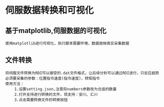 # 伺服数据转换和可视化
## 基于matplotlib,伺服数据的可视化
    使用matplotlib进行可视化，执行脚本需要环境，数据放映真实采集数据
## 文件转换
    将伺服文件转换为RDI可以接受的.dat文件格式，让后续分析可以通过RDI进行，只反应趋势
    必须要采集的参数：位置指令速度(指令速度)，转矩指令
    使用方法：
        1.设置setting.json,注意将numbers参数改为合适的数量
        2.打开支持进行转换的文件，现支持：安川、汇川
        3.点击需要转换文件的转换按钮
